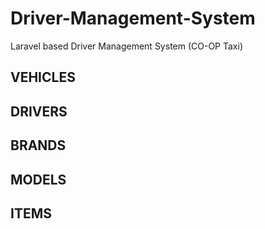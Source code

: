 # Driver-Management-System
Laravel based Driver Management System (CO-OP Taxi)


## VEHICLES
## DRIVERS
## BRANDS
## MODELS
## ITEMS
